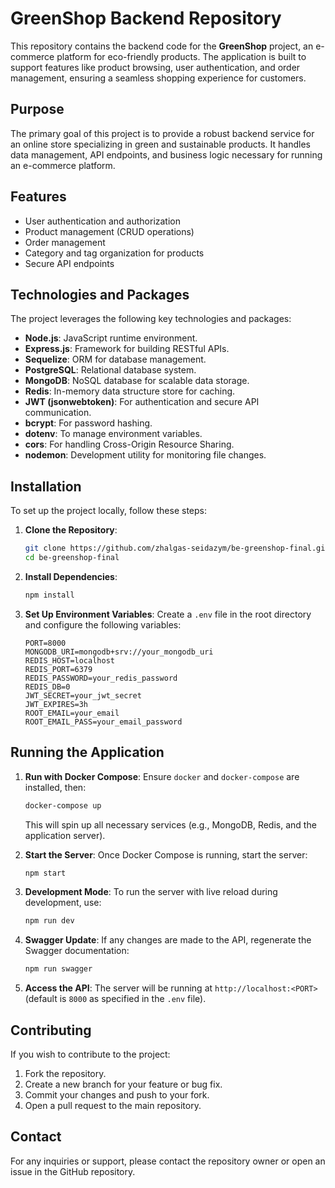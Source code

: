 # GreenShop Backend Repository

This repository contains the backend code for the **GreenShop** project, an e-commerce platform for eco-friendly products. The application is built to support features like product browsing, user authentication, and order management, ensuring a seamless shopping experience for customers.

## Purpose
The primary goal of this project is to provide a robust backend service for an online store specializing in green and sustainable products. It handles data management, API endpoints, and business logic necessary for running an e-commerce platform.

## Features
- User authentication and authorization
- Product management (CRUD operations)
- Order management
- Category and tag organization for products
- Secure API endpoints

## Technologies and Packages
The project leverages the following key technologies and packages:

- **Node.js**: JavaScript runtime environment.
- **Express.js**: Framework for building RESTful APIs.
- **Sequelize**: ORM for database management.
- **PostgreSQL**: Relational database system.
- **MongoDB**: NoSQL database for scalable data storage.
- **Redis**: In-memory data structure store for caching.
- **JWT (jsonwebtoken)**: For authentication and secure API communication.
- **bcrypt**: For password hashing.
- **dotenv**: To manage environment variables.
- **cors**: For handling Cross-Origin Resource Sharing.
- **nodemon**: Development utility for monitoring file changes.

## Installation
To set up the project locally, follow these steps:

1. **Clone the Repository**:
   ```bash
   git clone https://github.com/zhalgas-seidazym/be-greenshop-final.git
   cd be-greenshop-final
   ```

2. **Install Dependencies**:
   ```bash
   npm install
   ```

3. **Set Up Environment Variables**:
   Create a `.env` file in the root directory and configure the following variables:
   ```env
   PORT=8000
   MONGODB_URI=mongodb+srv://your_mongodb_uri
   REDIS_HOST=localhost
   REDIS_PORT=6379
   REDIS_PASSWORD=your_redis_password
   REDIS_DB=0
   JWT_SECRET=your_jwt_secret
   JWT_EXPIRES=3h
   ROOT_EMAIL=your_email
   ROOT_EMAIL_PASS=your_email_password
   ```

## Running the Application

1. **Run with Docker Compose**:
   Ensure `docker` and `docker-compose` are installed, then:
   ```bash
   docker-compose up
   ```
   This will spin up all necessary services (e.g., MongoDB, Redis, and the application server).

2. **Start the Server**:
   Once Docker Compose is running, start the server:
   ```bash
   npm start
   ```

3. **Development Mode**:
   To run the server with live reload during development, use:
   ```bash
   npm run dev
   ```

4. **Swagger Update**:
   If any changes are made to the API, regenerate the Swagger documentation:
   ```bash
   npm run swagger
   ```

5. **Access the API**:
   The server will be running at `http://localhost:<PORT>` (default is `8000` as specified in the `.env` file).

## Contributing
If you wish to contribute to the project:

1. Fork the repository.
2. Create a new branch for your feature or bug fix.
3. Commit your changes and push to your fork.
4. Open a pull request to the main repository.


## Contact
For any inquiries or support, please contact the repository owner or open an issue in the GitHub repository.
